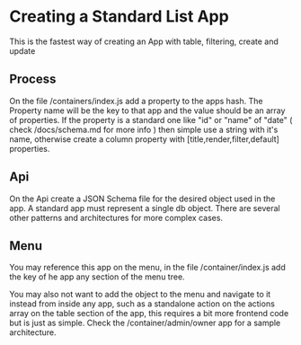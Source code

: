 # Creating a Standard List App

This is the fastest way of creating an App with table, filtering, create and update

## Process

On the file /containers/index.js add a property to the apps hash. The Property name will be the key to that app and the value should be an array of properties. If the property is a standard one like "id" or "name" of "date" ( check /docs/schema.md for more info ) then simple use a string with it's name, otherwise create a column property with [title,render,filter,default] properties.

## Api

On the Api create a JSON Schema file for the desired object used in the app. A standard app must represent a single db object. There are several other patterns and architectures for more complex cases.

## Menu

You may reference this app on the menu, in the file /container/index.js add the key of he app any section of the menu tree.

You may also not want to add the object to the menu and navigate to it instead from inside any app, such as a standalone action on the actions array on the table section of the app, this requires a bit more frontend code but is just as simple. Check the /container/admin/owner app for a sample architecture.
